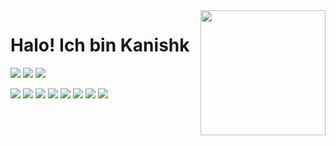 <img align="right" src="https://i.pinimg.com/originals/05/3c/39/053c39f4c14d99d4bc143c05dc3ca219.gif" height="200">

# Halo! Ich bin Kanishk

<p float="left">

<a href='https://www.linkedin.com/in/kanishknavale/'>
<img src="https://img.shields.io/badge/LinkedIn-0077B5?style=for-the-badge&logo=linkedin&logoColor=white"></a> 

<a href='https://www.instagram.com/kanishknavale/'>
<img src="https://img.shields.io/badge/Instagram-E4405F?style=for-the-badge&logo=instagram&logoColor=white" /></a> 

<a href='mailto:navalekanishk@gmail.com'>
<img src="https://img.shields.io/badge/Gmail-D14836?style=for-the-badge&logo=gmail&logoColor=white" /></a> 
</p>

<p float="left">
<img src="https://img.shields.io/badge/Python-14354C?style=for-the-badge&logo=python&logoColor=white" /> 

<img src="https://img.shields.io/badge/C%2B%2B-00599C?style=for-the-badge&logo=c%2B%2B&logoColor=white" />

<img src="https://img.shields.io/badge/Java-ED8B00?style=for-the-badge&logo=java&logoColor=white" />

<img src="https://img.shields.io/badge/Flask-000000?style=for-the-badge&logo=flask&logoColor=white" />

<img src="https://img.shields.io/badge/MongoDB-4EA94B?style=for-the-badge&logo=mongodb&logoColor=white" />

<img src="https://img.shields.io/badge/C%23-239120?style=for-the-badge&logo=c-sharp&logoColor=white" />

<img src="https://img.shields.io/badge/Amazon_AWS-232F3E?style=for-the-badge&logo=amazon-aws&logoColor=white"/>

<img src="https://img.shields.io/badge/HTML-239120?style=for-the-badge&logo=html5&logoColor=white" />

</p>
